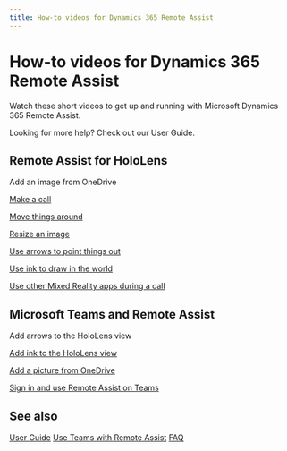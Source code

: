 ```yaml
---
title: How-to videos for Dynamics 365 Remote Assist
---
```


# How-to videos for Dynamics 365 Remote Assist

Watch these short videos to get up and running with Microsoft Dynamics 365
Remote Assist.

Looking for more help? Check out our User Guide.

## Remote Assist for HoloLens

Add an image from OneDrive

[Make a call ](https://www.microsoft.com/videoplayer/embed/RE26Far)

[Move things around ](https://www.microsoft.com/videoplayer/embed/RE26Fav)

[Resize an image ](https://www.microsoft.com/videoplayer/embed/RE26Fax)

[Use arrows to point things out
](https://www.microsoft.com/videoplayer/embed/RE26Czc)

[Use ink to draw in the
world](https://www.microsoft.com/videoplayer/embed/RE26pxj)

[Use other Mixed Reality apps during a
call](https://www.microsoft.com/videoplayer/embed/RE26Czd)

## Microsoft Teams and Remote Assist

Add arrows to the HoloLens view

[Add ink to the HoloLens view](https://www.microsoft.com/videoplayer/embed/RE26FaE)

[Add a picture from OneDrive](https://www.microsoft.com/videoplayer/embed/RE26mZO)

[Sign in and use Remote Assist on
Teams](https://www.microsoft.com/videoplayer/embed/RE26Cze)

## See also
[User Guide](user-guide.md)
[Use Teams with Remote Assist](use-teams-with-remote-assist.md)
[FAQ](faq.md)
